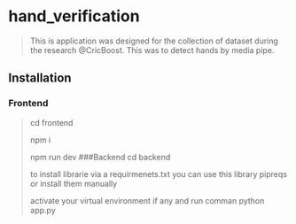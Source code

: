 # hand_verification

>This is application was designed for the collection of dataset during the research @CricBoost.
>This was to detect hands by media pipe.
>>
## Installation
### Frontend
>cd frontend
>>
>npm i
>>
>npm run dev
###Backend
>cd backend
>>
>to install librarie via a requirmenets.txt you can use this library pipreqs or install them manually
>>
>activate your virtual environment if any and run comman python app.py
